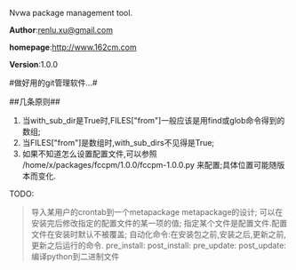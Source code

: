 Nvwa package management tool.

**Author**:<renlu.xu@gmail.com>

**homepage**:<http://www.162cm.com>

**Version**:1.0.0

#做好用的git管理软件…#


##几条原则##

1. 当with_sub_dir是True时,FILES["from"]一般应该是用find或glob命令得到的数组;
1. 当FILES["from"]是数组时,with_sub_dirs不见得是True;
1. 如果不知道怎么设置配置文件,可以参照 /home/x/packages/fccpm/1.0.0/fccpm-1.0.0.py 来配置;具体位置可能随版本而变化.

TODO:

>导入某用户的crontab到一个metapackage metapackage的设计;
>可以在安装完后修改指定的配置文件的某一项的值;
>指定某个文件是配置文件.配置文件在安装时默认不被覆盖;
自动化命令:在安装包之前,安装之后,更新之前,更新之后运行的命令.
    pre_install:
    post_install:
    pre_update:
    post_update:
编译python到二进制文件
